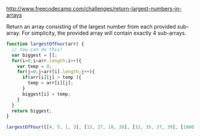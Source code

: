 http://www.freecodecamp.com/challenges/return-largest-numbers-in-arrays

Return an array consisting of the largest number from each provided sub-array.
For simplicity, the provided array will contain exactly 4 sub-arrays.

```javascript
function largestOfFour(arr) {
  // You can do this!
  var biggest = [];
  for(i=0;i<arr.length;i++){
    var temp = 0;
    for(j=0;j<arr[i].length;j++){
      if(arr[i][j] > temp ){
        temp = arr[i][j];
      }
      biggest[i] = temp;
    }
  }
  return biggest;
}

largestOfFour([[4, 5, 1, 3], [13, 27, 18, 26], [32, 35, 37, 39], [1000, 1001, 857, 1]]);
```
